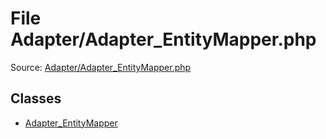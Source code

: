 File Adapter/Adapter_EntityMapper.php
=========

Source: [Adapter/Adapter_EntityMapper.php](https://github.com/PrestaShop/PrestaShop/blob/1.6.1.1/Adapter/Adapter_EntityMapper.php)


Classes
-------

* [Adapter_EntityMapper](class.Adapter_EntityMapper.md)

